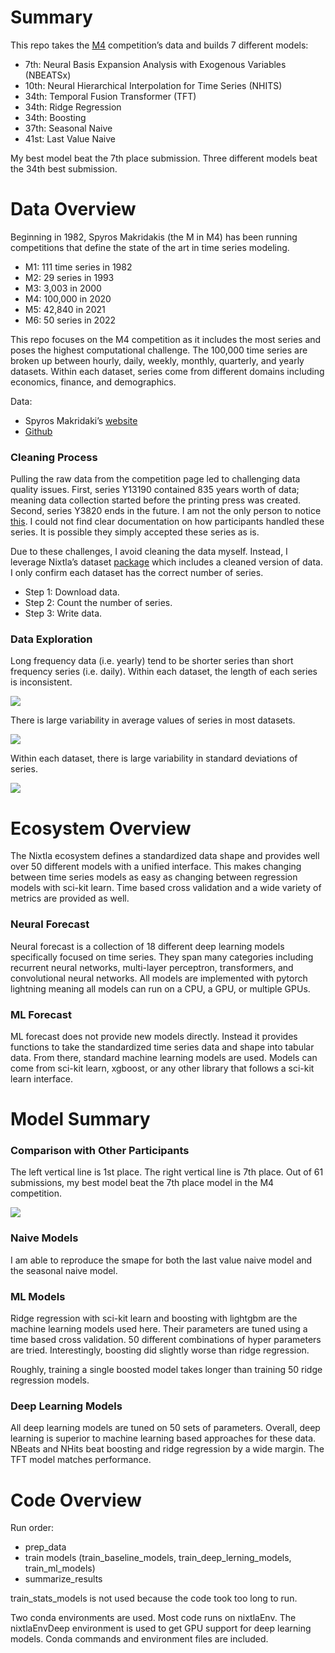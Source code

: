 
# Summary

This repo takes the
[M4](https://www.sciencedirect.com/science/article/pii/S0169207019301128)
competition’s data and builds 7 different models:

- 7th: Neural Basis Expansion Analysis with Exogenous Variables
  (NBEATSx)
- 10th: Neural Hierarchical Interpolation for Time Series (NHITS)
- 34th: Temporal Fusion Transformer (TFT)
- 34th: Ridge Regression
- 34th: Boosting
- 37th: Seasonal Naive
- 41st: Last Value Naive

My best model beat the 7th place submission. Three different models beat
the 34th best submission.

# Data Overview

Beginning in 1982, Spyros Makridakis (the M in M4) has been running
competitions that define the state of the art in time series modeling.

- M1: 111 time series in 1982
- M2: 29 series in 1993
- M3: 3,003 in 2000
- M4: 100,000 in 2020
- M5: 42,840 in 2021
- M6: 50 series in 2022

This repo focuses on the M4 competition as it includes the most series
and poses the highest computational challenge. The 100,000 time series
are broken up between hourly, daily, weekly, monthly, quarterly, and
yearly datasets. Within each dataset, series come from different domains
including economics, finance, and demographics.

Data:

- Spyros Makridaki’s
  [website](https://forecasters.org/resources/time-series-data/)
- [Github](https://github.com/Mcompetitions)

### Cleaning Process

Pulling the raw data from the competition page led to challenging data
quality issues. First, series Y13190 contained 835 years worth of data;
meaning data collection started before the printing press was created.
Second, series Y3820 ends in the future. I am not the only person to
notice
[this](https://openforecast.org/2020/03/01/m-competitions-from-m4-to-m5-reservations-and-expectations/).
I could not find clear documentation on how participants handled these
series. It is possible they simply accepted these series as is.

Due to these challenges, I avoid cleaning the data myself. Instead, I
leverage Nixtla’s dataset
[package](https://nixtlaverse.nixtla.io/datasetsforecast/index.html)
which includes a cleaned version of data. I only confirm each dataset
has the correct number of series.

- Step 1: Download data.
- Step 2: Count the number of series.
- Step 3: Write data.

### Data Exploration

Long frequency data (i.e. yearly) tend to be shorter series than short
frequency series (i.e. daily). Within each dataset, the length of each
series is inconsistent.

![](README_files/figure-commonmark/cell-3-output-1.png)

There is large variability in average values of series in most datasets.

![](README_files/figure-commonmark/cell-4-output-1.png)

Within each dataset, there is large variability in standard deviations
of series.

![](README_files/figure-commonmark/cell-5-output-1.png)

# Ecosystem Overview

The Nixtla ecosystem defines a standardized data shape and provides well
over 50 different models with a unified interface. This makes changing
between time series models as easy as changing between regression models
with sci-kit learn. Time based cross validation and a wide variety of
metrics are provided as well.

### Neural Forecast

Neural forecast is a collection of 18 different deep learning models
specifically focused on time series. They span many categories including
recurrent neural networks, multi-layer perceptron, transformers, and
convolutional neural networks. All models are implemented with pytorch
lightning meaning all models can run on a CPU, a GPU, or multiple GPUs.

### ML Forecast

ML forecast does not provide new models directly. Instead it provides
functions to take the standardized time series data and shape into
tabular data. From there, standard machine learning models are used.
Models can come from sci-kit learn, xgboost, or any other library that
follows a sci-kit learn interface.

# Model Summary

### Comparison with Other Participants

The left vertical line is 1st place. The right vertical line is 7th
place. Out of 61 submissions, my best model beat the 7th place model in
the M4 competition.

![](README_files/figure-commonmark/cell-6-output-1.png)

### Naive Models

I am able to reproduce the smape for both the last value naive model and
the seasonal naive model.

### ML Models

Ridge regression with sci-kit learn and boosting with lightgbm are the
machine learning models used here. Their parameters are tuned using a
time based cross validation. 50 different combinations of hyper
parameters are tried. Interestingly, boosting did slightly worse than
ridge regression.

Roughly, training a single boosted model takes longer than training 50
ridge regression models.

### Deep Learning Models

All deep learning models are tuned on 50 sets of parameters. Overall,
deep learning is superior to machine learning based approaches for these
data. NBeats and NHits beat boosting and ridge regression by a wide
margin. The TFT model matches performance.

# Code Overview

Run order:

- prep_data
- train models (train_baseline_models, train_deep_lerning_models,
  train_ml_models)
- summarize_results

train_stats_models is not used because the code took too long to run.

Two conda environments are used. Most code runs on nixtlaEnv. The
nixtlaEnvDeep environment is used to get GPU support for deep learning
models. Conda commands and environment files are included.
